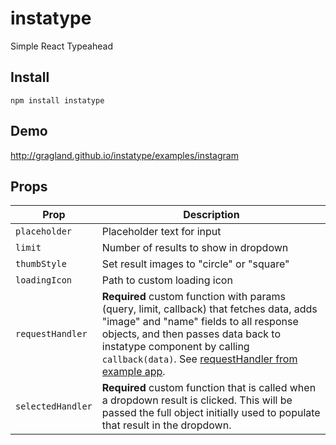 # instatype
Simple React Typeahead

## Install
`npm install instatype`

## Demo
<a href="http://gragland.github.io/instatype/examples/instagram">http://gragland.github.io/instatype/examples/instagram</a>

## Props

Prop                       |    Description
---------------------------|----------------
`placeholder`              | Placeholder text for input
`limit`                    | Number of results to show in dropdown
`thumbStyle`               | Set result images to "circle" or "square"
`loadingIcon`              | Path to custom loading icon
`requestHandler`           | <b>Required</b> custom function with params (query, limit, callback) that fetches data, adds "image" and "name" fields to all response objects, and then passes data back to instatype component by calling `callback(data)`. See <a href="https://github.com/gragland/instatype/blob/master/examples/instagram/js/custom-functions.js">requestHandler from example app</a>.
`selectedHandler`              | <b>Required</b> custom function that is called when a dropdown result is clicked. This will be passed the full object initially used to populate that result in the dropdown.
